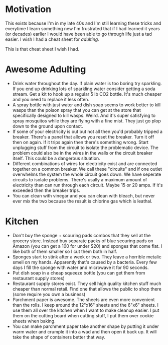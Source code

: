 # Motivation

This exists because I'm in my late 40s and I'm still learning these tricks
and everytime I learn something new I'm frustrated that if I had learned
it years (or decades) earlier I would have been able to go through life
just a tad easier. I wish I had a cheat sheet for *adulting*.

This is that cheat sheet I wish I had.

# Awesome Adulting

- Drink water throughout the day. If plain water is too boring try sparkling.
  If you end up drinking lots of sparkling water consider getting a soda stream.
  Get a kit to hook up a regular 5 lb CO2 bottle.
  It's much cheaper and you need to replace it less often. 
- A spray bottle with just water and dish soap seems to work better to kill
  wasps than the poison spray that you can get at the store that specifically
  designed to kill wasps. Weird. And it's super satisfying to spray mosquitos
  while they are flying with a fine mist. They just go plop down to the ground
  upon contact.
- If some of your electricity is out but not all then you'd probably
  tripped a breaker. There's a panel that allows you reset the
  breaker. Turn it off then on again. If it trips again then there's
  something wrong. Start unplugging stuff from the circuit to isolate
  the problematic device. The problem could also be in the wires in
  the walls or the circuit breaker itself. This could be a dangerous
  situation.
- Different combinations of wires for electricity exist and are connected
  together on a common breaker. We call these "circuits" and if one outlet
  overwhelms the system the whole circuit goes down. We have seperate circuits
  to isolate problems. There's usally a maximum amount of electricity than
  can run through each circuit. Maybe 15 or 20 amps. If it's exceeded then
  the breaker trips.
- You can clean with vinegar and you can clean with bleach, but never ever
  mix the two because the result is chlorine gas which is leathal.

# Kitchen

- Don't buy the sponge + scouring pads combos that they sell at the grocery store.
  Instead buy separate packs of blue scouring pads on Amazon (you can get a 100 for
  under $20) and sponges that come flat. I like both of them smaller so I cut them
  both in half.
- Sponges start to stink after a week or two. They leave a horrible metalic smell
  on my hands. Apparently that's caused by a bacteria. Every few days I fill the
  sponge with water and microwave it for 90 seconds.
- Put dish soap in a cheap squeeze bottle (you can get them from restaurant supply stores)
- Restaurant supply stores exist. They sell high quality kitchen stuff much cheaper than normal retail. Find one that allows the public to shop there (some require you own a business)
- Parchment paper is awesome. The sheets are even more convenient than the rolls. I
  keep around the 12"x16" sheets and the 6"x6" sheets. I use them all over the kitchen
  when I want to make cleanup easier. I put them on the cutting board when cutting stuff,
  I put them over cookie sheets when baking.
- You can make parchment paper take another shape by putting it under warm water and
  crumple it into a wad and then open it back up. It will take the shape of containers
  better that way.


